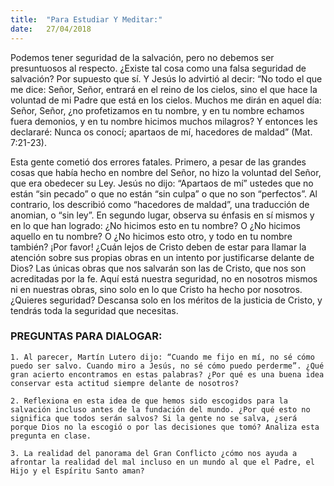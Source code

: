 ```yaml
---
title:  "Para Estudiar Y Meditar:"
date:   27/04/2018
---
```


Podemos tener seguridad de la salvación, pero no debemos ser presuntuosos al respecto. ¿Existe tal cosa como una falsa seguridad de salvación? Por supuesto que sí. Y Jesús lo advirtió al decir: “No todo el que me dice: Señor, Señor, entrará en el reino de los cielos, sino el que hace la voluntad de mi Padre que está en los cielos. Muchos me dirán en aquel día: Señor, Señor, ¿no profetizamos en tu nombre, y en tu nombre echamos fuera demonios, y en tu nombre hicimos muchos milagros? Y entonces les declararé: Nunca os conocí; apartaos de mí, hacedores de maldad” (Mat. 7:21-23).

Esta gente cometió dos errores fatales. Primero, a pesar de las grandes cosas que había hecho en nombre del Señor, no hizo la voluntad del Señor, que era obedecer su Ley. Jesús no dijo: “Apartaos de mí” ustedes que no están “sin pecado” o que no están “sin culpa” o que no son “perfectos”. Al contrario, los describió como “hacedores de maldad”, una traducción de anomian, o “sin ley”. En segundo lugar, observa su énfasis en sí mismos y en lo que han logrado: ¿No hicimos esto en tu nombre? O ¿No hicimos aquello en tu nombre? O ¿No hicimos esto otro, y todo en tu nombre también? ¡Por favor! ¿Cuán lejos de Cristo deben de estar para llamar la atención sobre sus propias obras en un intento por justificarse delante de Dios? Las únicas obras que nos salvarán son las de Cristo, que nos son acreditadas por la fe. Aquí está nuestra seguridad, no en nosotros mismos ni en nuestras obras, sino solo en lo que Cristo ha hecho por nosotros. ¿Quieres seguridad? Descansa solo en los méritos de la justicia de Cristo, y tendrás toda la seguridad que necesitas.

### PREGUNTAS PARA DIALOGAR:

`1. Al parecer, Martín Lutero dijo: “Cuando me fijo en mí, no sé cómo puedo ser salvo. Cuando miro a Jesús, no sé cómo puedo perderme”. ¿Qué gran acierto encontramos en estas palabras? ¿Por qué es una buena idea conservar esta actitud siempre delante de nosotros?`

`2. Reflexiona en esta idea de que hemos sido escogidos para la salvación incluso antes de la fundación del mundo. ¿Por qué esto no significa que todos serán salvos? Si la gente no se salva, ¿será porque Dios no la escogió o por las decisiones que tomó? Analiza esta pregunta en clase.`

`3. La realidad del panorama del Gran Conflicto ¿cómo nos ayuda a afrontar la realidad del mal incluso en un mundo al que el Padre, el Hijo y el Espíritu Santo aman?`